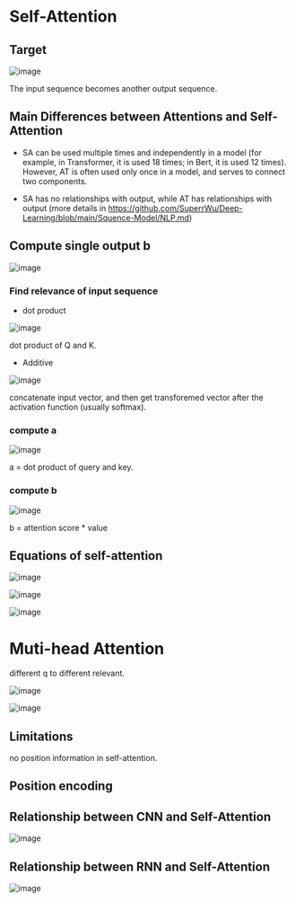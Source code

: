 # Self-Attention

## Target
![image](https://user-images.githubusercontent.com/94330800/144342859-736956fd-cc97-4b3e-a04d-380f76235008.png)

The input sequence becomes another output sequence.

## Main Differences between Attentions and Self-Attention

* SA can be used multiple times and independently in a model (for example, in Transformer, it is used 18 times; in Bert, it is used 12 times). However, AT is often used only once in a model, and serves to connect two components.

* SA has no relationships with output, while AT has relationships with output (more details in https://github.com/SuperrWu/Deep-Learning/blob/main/Squence-Model/NLP.md)

## Compute single output b

![image](https://user-images.githubusercontent.com/94330800/144341422-a27f6745-0cdb-4632-8e2e-e53421e7ad7c.png)
### Find relevance of input sequence

* dot product

![image](https://user-images.githubusercontent.com/94330800/144341622-769e8bb0-4f9b-4379-b88d-93e4706a3869.png)

dot product of Q and K.

* Additive

![image](https://user-images.githubusercontent.com/94330800/144341676-a901a948-3432-4ee2-9f50-7a24979fdadf.png)

concatenate input vector, and then get transforemed vector after the activation function (usually softmax).

### compute a
![image](https://user-images.githubusercontent.com/94330800/144342399-648085ba-4982-4c00-96cd-75d0526d2778.png)

a = dot product of query and key.

### compute b
![image](https://user-images.githubusercontent.com/94330800/144342738-fa0f41af-9c46-481f-b7e1-35ed4331c57d.png)

b = attention score * value

## Equations of self-attention
![image](https://user-images.githubusercontent.com/94330800/144343723-c315ce19-bd30-4012-8cd4-aa24aaf34dd5.png)

![image](https://user-images.githubusercontent.com/94330800/144343911-9b0cfead-cbf2-4519-806a-586632f41b74.png)

![image](https://user-images.githubusercontent.com/94330800/144344097-df3e9967-c3c5-408e-b15d-485843e00760.png)


# Muti-head Attention

different q to different relevant.

![image](https://user-images.githubusercontent.com/94330800/144344877-a882dcb2-74db-46a8-a50c-21abdcd8794b.png)

![image](https://user-images.githubusercontent.com/94330800/144344936-3d6f98fc-e98d-4379-891a-f2d173a04632.png)

## Limitations

no position information in self-attention.

## Position encoding


## Relationship between CNN and Self-Attention

![image](https://user-images.githubusercontent.com/94330800/144346126-c694f2d9-9ebd-45c0-8b89-fccb50d2f4c1.png)

## Relationship between RNN and Self-Attention

![image](https://user-images.githubusercontent.com/94330800/144346866-883b939c-a3e8-4fb1-8cb0-6edc49bce05c.png)

